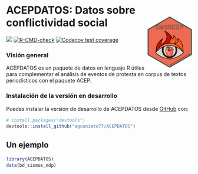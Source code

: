 
# ACEPDATOS: Datos sobre conflictividad social<img src="man/figures/logo.png" align="right" height="139"/>

<!-- badges: start -->
[![](https://img.shields.io/badge/devel%20version-0.0.0.9000-blue.svg)](https://github.com/agusnieto77/ACAPDATOS)
[![R-CMD-check](https://github.com/agusnieto77/ACEPDATOS/actions/workflows/R-CMD-check.yaml/badge.svg)](https://github.com/agusnieto77/ACEPDATOS/actions/workflows/R-CMD-check.yaml)
[![Codecov test coverage](https://codecov.io/gh/agusnieto77/ACEPDATOS/branch/main/graph/badge.svg)](https://app.codecov.io/gh/agusnieto77/ACEPDATOS?branch=main)
<!-- badges: end -->

### Visión general

ACEPDATOS es un paquete de datos en lenguaje R útiles para complementar el análisis de eventos de protesta en corpus de textos periodísticos con el paquete ACEP.

### Instalación de la versión en desarrollo

Puedes instalar la versión de desarrollo de ACEPDATOS desde
[GitHub](https://github.com/) con:

``` r
# install.packages("devtools")
devtools::install_github("agusnieto77/ACEPDATOS")
```

## Un ejemplo

``` r
library(ACEPDATOS)
data(bd_sismos_mdp)
```

